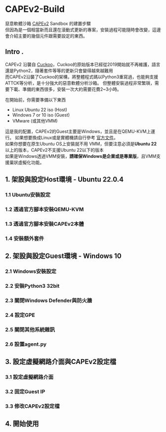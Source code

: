 # CAPEv2-Build
惡意軟體沙箱 [CAPEv2](https://github.com/kevoreilly/CAPEv2) Sandbox 的建置步驟  
但因為是一個相當新而且還在滾動式更新的專案，安裝過程可能隨時會改變，這邊會介紹主要的幾個元件跟需要設定的東西。  

## Intro .
CAPEv2 沿襲自 [Cuckoo](https://github.com/cuckoosandbox)，Cuckoo的原始版本已經從2019開始就不再維護，語言還是Python2，隨著套件等等的更新只會變得越來越難用  
而CAPEv2沿襲了Cuckoo的架構，將整體程式碼以Python3重寫過，也能夠支援ATTCK等分析，是十分強大的惡意軟體分析沙箱。
但整體安裝過程非常繁瑣，需要下載、準備的東西很多，安裝一次大約需要花費2~3小時。

在開始前，你需要準備以下東西
* Linux Ubuntu 22 iso (Host)
* Windows 7 or 10 iso (Guest)
* VMware (或其他VMM)  

這是我的配置，CAPEv2的Guest主要是Windows，並且是在QEMU-KVM上運行。
如果想要換成Linux或是實體機請自行參考 [官方文件](https://capev2.readthedocs.io/en/latest/)。  
如果你想要在原生Ubuntu OS上安裝就不用 VMM，但要注意必須是**Ubuntu 22**以上的版本，CAPEv2不支援Ubuntu 22以下的版本  
如果是Windows透過VMM安裝，**請確保Windows是企業或是專業版**，且VMM支援巢狀虛擬化功能。  

## 1. 架設與設定Host環境 - Ubuntu 22.0.4 
### 1.1 Ubuntu安裝設定
### 1.2 透過官方腳本安裝QEMU-KVM
### 1.3 透過官方腳本安裝CAPEv2本體
### 1.4 安裝額外套件

## 2. 架設與設定Guest環境 - Windows 10
### 2.1 Windows安裝設定
### 2.2 安裝Python3 32bit
### 2.3 關閉Windows Defender與防火牆
### 2.4 設定GPE
### 2.5 關閉其他系統雜訊
### 2.6 設置agent.py

## 3. 設定虛擬網路介面與CAPEv2設定檔
### 3.1 設定虛擬網路介面

### 3.2 固定Guest IP

### 3.3 修改CAPEv2設定檔

## 4. 開始使用

